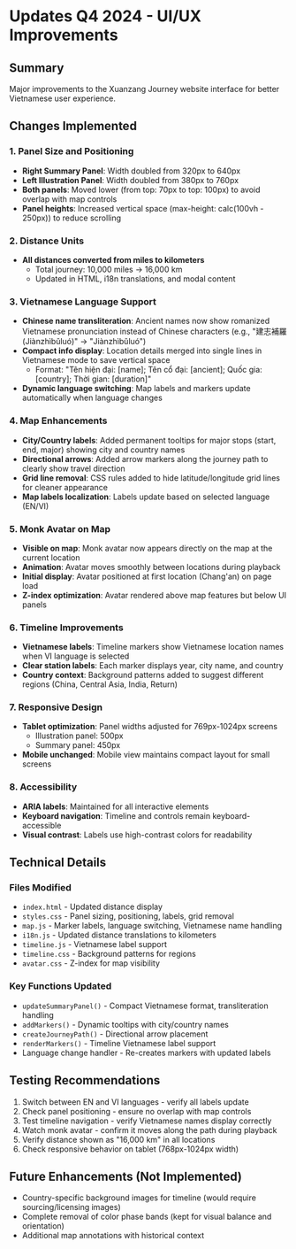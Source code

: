 # Updates Q4 2024 - UI/UX Improvements

## Summary
Major improvements to the Xuanzang Journey website interface for better Vietnamese user experience.

## Changes Implemented

### 1. Panel Size and Positioning
- **Right Summary Panel**: Width doubled from 320px to 640px
- **Left Illustration Panel**: Width doubled from 380px to 760px
- **Both panels**: Moved lower (from top: 70px to top: 100px) to avoid overlap with map controls
- **Panel heights**: Increased vertical space (max-height: calc(100vh - 250px)) to reduce scrolling

### 2. Distance Units
- **All distances converted from miles to kilometers**
  - Total journey: 10,000 miles → 16,000 km
  - Updated in HTML, i18n translations, and modal content

### 3. Vietnamese Language Support
- **Chinese name transliteration**: Ancient names now show romanized Vietnamese pronunciation instead of Chinese characters (e.g., "建志補羅 (Jiànzhìbǔluó)" → "Jiànzhìbǔluó")
- **Compact info display**: Location details merged into single lines in Vietnamese mode to save vertical space
  - Format: "Tên hiện đại: [name]; Tên cổ đại: [ancient]; Quốc gia: [country]; Thời gian: [duration]"
- **Dynamic language switching**: Map labels and markers update automatically when language changes

### 4. Map Enhancements
- **City/Country labels**: Added permanent tooltips for major stops (start, end, major) showing city and country names
- **Directional arrows**: Added arrow markers along the journey path to clearly show travel direction
- **Grid line removal**: CSS rules added to hide latitude/longitude grid lines for cleaner appearance
- **Map labels localization**: Labels update based on selected language (EN/VI)

### 5. Monk Avatar on Map
- **Visible on map**: Monk avatar now appears directly on the map at the current location
- **Animation**: Avatar moves smoothly between locations during playback
- **Initial display**: Avatar positioned at first location (Chang'an) on page load
- **Z-index optimization**: Avatar rendered above map features but below UI panels

### 6. Timeline Improvements
- **Vietnamese labels**: Timeline markers show Vietnamese location names when VI language is selected
- **Clear station labels**: Each marker displays year, city name, and country
- **Country context**: Background patterns added to suggest different regions (China, Central Asia, India, Return)

### 7. Responsive Design
- **Tablet optimization**: Panel widths adjusted for 769px-1024px screens
  - Illustration panel: 500px
  - Summary panel: 450px
- **Mobile unchanged**: Mobile view maintains compact layout for small screens

### 8. Accessibility
- **ARIA labels**: Maintained for all interactive elements
- **Keyboard navigation**: Timeline and controls remain keyboard-accessible
- **Visual contrast**: Labels use high-contrast colors for readability

## Technical Details

### Files Modified
- `index.html` - Updated distance display
- `styles.css` - Panel sizing, positioning, labels, grid removal
- `map.js` - Marker labels, language switching, Vietnamese name handling
- `i18n.js` - Updated distance translations to kilometers
- `timeline.js` - Vietnamese label support
- `timeline.css` - Background patterns for regions
- `avatar.css` - Z-index for map visibility

### Key Functions Updated
- `updateSummaryPanel()` - Compact Vietnamese format, transliteration handling
- `addMarkers()` - Dynamic tooltips with city/country names
- `createJourneyPath()` - Directional arrow placement
- `renderMarkers()` - Timeline Vietnamese label support
- Language change handler - Re-creates markers with updated labels

## Testing Recommendations
1. Switch between EN and VI languages - verify all labels update
2. Check panel positioning - ensure no overlap with map controls
3. Test timeline navigation - verify Vietnamese names display correctly
4. Watch monk avatar - confirm it moves along the path during playback
5. Verify distance shown as "16,000 km" in all locations
6. Check responsive behavior on tablet (768px-1024px width)

## Future Enhancements (Not Implemented)
- Country-specific background images for timeline (would require sourcing/licensing images)
- Complete removal of color phase bands (kept for visual balance and orientation)
- Additional map annotations with historical context
